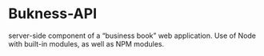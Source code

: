 # Bukness-API
server-side component of a “business book” web application. Use of Node with built-in modules, as well as NPM modules.
